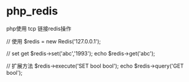 # php_redis
php使用 tcp 链接redis操作

// 使用
$redis = new Redis('127.0.0.1');

// set get
$redis->set('abc','1993');
echo $redis->get('abc');

// 扩展方法
$redis->execute('SET bool bool');
echo $redis->query('GET bool');
